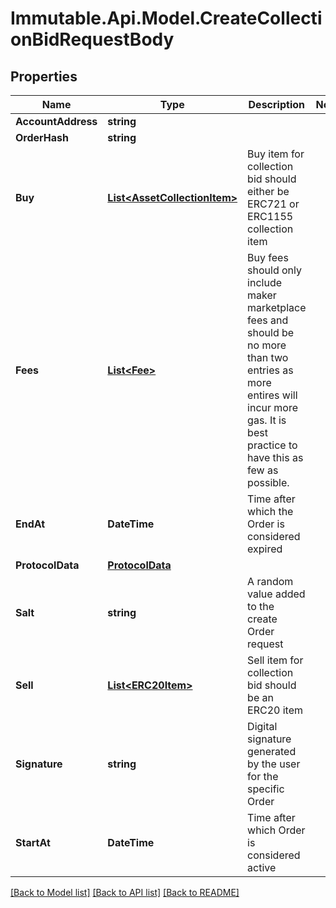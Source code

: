 # Immutable.Api.Model.CreateCollectionBidRequestBody

## Properties

Name | Type | Description | Notes
------------ | ------------- | ------------- | -------------
**AccountAddress** | **string** |  | 
**OrderHash** | **string** |  | 
**Buy** | [**List&lt;AssetCollectionItem&gt;**](AssetCollectionItem.md) | Buy item for collection bid should either be ERC721 or ERC1155 collection item | 
**Fees** | [**List&lt;Fee&gt;**](Fee.md) | Buy fees should only include maker marketplace fees and should be no more than two entries as more entires will incur more gas. It is best practice to have this as few as possible. | 
**EndAt** | **DateTime** | Time after which the Order is considered expired | 
**ProtocolData** | [**ProtocolData**](ProtocolData.md) |  | 
**Salt** | **string** | A random value added to the create Order request | 
**Sell** | [**List&lt;ERC20Item&gt;**](ERC20Item.md) | Sell item for collection bid should be an ERC20 item | 
**Signature** | **string** | Digital signature generated by the user for the specific Order | 
**StartAt** | **DateTime** | Time after which Order is considered active | 

[[Back to Model list]](../README.md#documentation-for-models) [[Back to API list]](../README.md#documentation-for-api-endpoints) [[Back to README]](../README.md)

